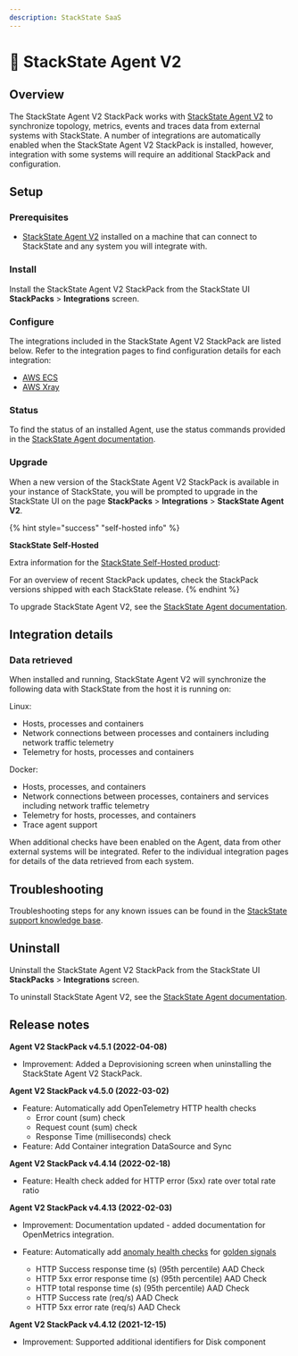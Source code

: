 ```yaml
---
description: StackState SaaS
---
```


# 💠 StackState Agent V2

## Overview

The StackState Agent V2 StackPack works with [StackState Agent V2](../../setup/agent/about-stackstate-agent.md) to synchronize topology, metrics, events and traces data from external systems with StackState. A number of integrations are automatically enabled when the StackState Agent V2 StackPack is installed, however, integration with some systems will require an additional StackPack and configuration.


## Setup

### Prerequisites

* [StackState Agent V2](../../setup/agent/about-stackstate-agent.md) installed on a machine that can connect to StackState and any system you will integrate with.

### Install

Install the StackState Agent V2 StackPack from the StackState UI **StackPacks** &gt; **Integrations** screen.

### Configure

The integrations included in the StackState Agent V2 StackPack are listed below. Refer to the integration pages to find configuration details for each integration:

* [AWS ECS](aws/aws-ecs.md)
* [AWS Xray](aws/aws-x-ray.md)

### Status

To find the status of an installed Agent, use the status commands provided in the [StackState Agent documentation](/setup/agent/).

### Upgrade

When a new version of the StackState Agent V2 StackPack is available in your instance of StackState, you will be prompted to upgrade in the StackState UI on the page **StackPacks** &gt; **Integrations** &gt; **StackState Agent V2**. 

{% hint style="success" "self-hosted info" %}

**StackState Self-Hosted**

Extra information for the [StackState Self-Hosted product](https://docs.stackstate.com/):


For an overview of recent StackPack updates, check the StackPack versions shipped with each StackState release.
{% endhint %}

To upgrade StackState Agent V2, see the [StackState Agent documentation](/setup/agent/).

## Integration details

### Data retrieved

When installed and running, StackState Agent V2 will synchronize the following data with StackState from the host it is running on:

Linux:

* Hosts, processes and containers
* Network connections between processes and containers including network traffic telemetry
* Telemetry for hosts, processes and containers 

Docker:

* Hosts, processes, and containers
* Network connections between processes, containers and services including network traffic telemetry
* Telemetry for hosts, processes, and containers
* Trace agent support

When additional checks have been enabled on the Agent, data from other external systems will be integrated. Refer to the individual integration pages for details of the data retrieved from each system.

## Troubleshooting

Troubleshooting steps for any known issues can be found in the [StackState support knowledge base](https://support.stackstate.com/hc/en-us/search?category=360002777619&filter_by=knowledge_base&query=agent).

## Uninstall

Uninstall the StackState Agent V2 StackPack from the StackState UI **StackPacks** &gt; **Integrations** screen.

To uninstall StackState Agent V2, see the [StackState Agent documentation](/setup/agent/).

## Release notes

**Agent V2 StackPack v4.5.1 (2022-04-08)**

- Improvement: Added a Deprovisioning screen when uninstalling the StackState Agent V2 StackPack.


**Agent V2 StackPack v4.5.0 (2022-03-02)**

- Feature: Automatically add OpenTelemetry HTTP health checks
  - Error count (sum) check
  - Request count (sum) check
  - Response Time (milliseconds) check
- Feature: Add Container integration DataSource and Sync

**Agent V2 StackPack v4.4.14 (2022-02-18)**

- Feature: Health check added for HTTP error (5xx) rate over total rate ratio

**Agent V2 StackPack v4.4.13 (2022-02-03)**

- Improvement: Documentation updated - added documentation for OpenMetrics integration.

- Feature: Automatically add [anomaly health checks](https://l.stackstate.com/ui-agent-anomaly-health-checks) for [golden signals](https://l.stackstate.com/ui-agent-golden-signals)
  - HTTP Success response time (s) (95th percentile) AAD Check
  - HTTP 5xx error response time (s) (95th percentile) AAD Check
  - HTTP total response time (s) (95th percentile) AAD Check
  - HTTP Success rate (req/s) AAD Check
  - HTTP 5xx error rate (req/s) AAD Check

**Agent V2 StackPack v4.4.12 (2021-12-15)**

* Improvement: Supported additional identifiers for Disk component





